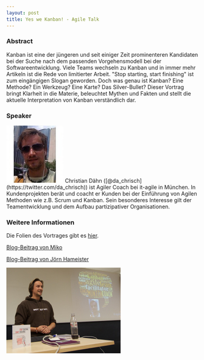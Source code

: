 ```yaml
---
layout: post
title: Yes we Kanban! - Agile Talk
---
```


### Abstract

Kanban ist eine der jüngeren und seit einiger Zeit prominenteren Kandidaten bei der Suche nach dem passenden Vorgehensmodell bei der Softwareentwicklung. Viele Teams wechseln zu Kanban und in immer mehr Artikeln ist die Rede von limitierter Arbeit. "Stop starting, start finishing" ist zum eingängigen Slogan geworden. Doch was genau ist Kanban? Eine Methode? Ein Werkzeug? Eine Karte? Das Silver-Bullet?
Dieser Vortrag bringt Klarheit in die Materie, beleuchtet Mythen und Fakten und stellt die aktuelle Interpretation von Kanban verständlich dar.

### Speaker

<img src="/images/speaker/christian_daehn.jpg" class="speakerpic"/>
Christian Dähn ([@da_chrisch](https://twitter.com/da_chrisch)) ist Agiler Coach bei it-agile in München. In Kundenprojekten berät und coacht er Kunden bei der Einführung von Agilen Methoden wie z.B. Scrum und Kanban. Sein besonderes Interesse gilt der Teamentwicklung und dem Aufbau partizipativer Organisationen.

### Weitere Informationen

Die Folien des Vortrages gibt es [hier](http://t.co/vrr3u2MzBy).

[Blog-Beitrag von Miko](http://blog.emsuiko.de/2013/02/22/jug_da-yes-we-kanban/)

[Blog-Beitrag von Jörn Hameister](http://www.hameister.org/Blog/?p=3878)

![](/images/talks/kanban.jpg)

